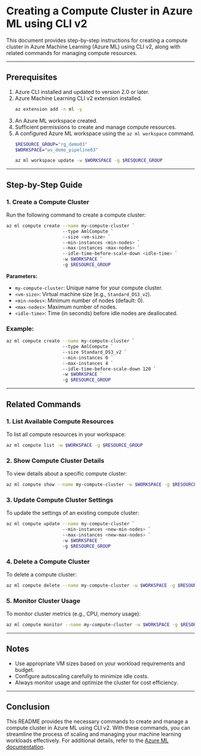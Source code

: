 # Creating a Compute Cluster in Azure ML using CLI v2

This document provides step-by-step instructions for creating a compute cluster in Azure Machine Learning (Azure ML) using CLI v2, along with related commands for managing compute resources.

---

## Prerequisites
1. Azure CLI installed and updated to version 2.0 or later.
2. Azure Machine Learning CLI v2 extension installed.
   ```bash
   az extension add -n ml -y
   ```
3. An Azure ML workspace created.
4. Sufficient permissions to create and manage compute resources.
5. A configured Azure ML workspace using the `az ml workspace` command.
   ```bash
   $RESOURCE_GROUP="rg_demo03"
   $WORKSPACE="ws_demo_pipeline03"

   az ml workspace update -w $WORKSPACE -g $RESOURCE_GROUP
   ```

---

## Step-by-Step Guide

### 1. Create a Compute Cluster

Run the following command to create a compute cluster:
```bash
az ml compute create --name my-compute-cluster `
                     --type AmlCompute `
                     --size <vm-size> `
                     --min-instances <min-nodes> `
                     --max-instances <max-nodes> `
                     --idle-time-before-scale-down <idle-time> `
                     -w $WORKSPACE `
                     -g $RESOURCE_GROUP
```
**Parameters:**
- `my-compute-cluster`: Unique name for your compute cluster.
- `<vm-size>`: Virtual machine size (e.g., `Standard_DS3_v2`).
- `<min-nodes>`: Minimum number of nodes (default: 0).
- `<max-nodes>`: Maximum number of nodes.
- `<idle-time>`: Time (in seconds) before idle nodes are deallocated.

### Example:
```bash
az ml compute create --name my-compute-cluster `
                     --type AmlCompute `
                     --size Standard_DS3_v2 `
                     --min-instances 0 `
                     --max-instances 4 `
                     --idle-time-before-scale-down 120 `
                     -w $WORKSPACE `
                     -g $RESOURCE_GROUP
```

---

## Related Commands

### 1. List Available Compute Resources
To list all compute resources in your workspace:
```bash
az ml compute list -w $WORKSPACE -g $RESOURCE_GROUP
```

### 2. Show Compute Cluster Details
To view details about a specific compute cluster:
```bash
az ml compute show --name my-compute-cluster -w $WORKSPACE -g $RESOURCE_GROUP
```

### 3. Update Compute Cluster Settings
To update the settings of an existing compute cluster:
```bash
az ml compute update --name my-compute-cluster `
                     --min-instances <new-min-nodes> `
                     --max-instances <new-max-nodes> `
                     -w $WORKSPACE `
                     -g $RESOURCE_GROUP
```

### 4. Delete a Compute Cluster
To delete a compute cluster:
```bash
az ml compute delete --name my-compute-cluster -w $WORKSPACE -g $RESOURCE_GROUP --yes
```

### 5. Monitor Cluster Usage
To monitor cluster metrics (e.g., CPU, memory usage):
```bash
az ml compute monitor --name my-compute-cluster -w $WORKSPACE -g $RESOURCE_GROUP
```

---

## Notes
- Use appropriate VM sizes based on your workload requirements and budget.
- Configure autoscaling carefully to minimize idle costs.
- Always monitor usage and optimize the cluster for cost efficiency.

---

## Conclusion
This README provides the necessary commands to create and manage a compute cluster in Azure ML using CLI v2. With these commands, you can streamline the process of scaling and managing your machine learning workloads effectively. For additional details, refer to the [Azure ML documentation](https://learn.microsoft.com/en-us/azure/machine-learning/).

